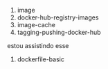 1. image
1. docker-hub-registry-images
1. image-cache
1. tagging-pushing-docker-hub



estou assistindo esse
1. dockerfile-basic

